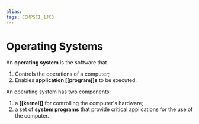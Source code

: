 ```yaml
---
alias:
tags: COMPSCI_1JC3
---
```

# Operating Systems
An **operating system** is the software that
1. Controls the operations of a computer;
2. Enables **application [[program]]s** to be executed. 

An operating system has two components:
1. a **[[kernel]]** for controlling the computer's hardware;
2. a set of **system programs** that provide critical applications for the use of the computer.